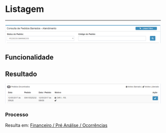 # Listagem

---

![](/assets/atd-pedbar-list-01.png)

## Funcionalidade

## Resultado

![](/assets/atd-pedbar-list-02.png)

### Processo

Resulta em: [Financeiro / Pré Análise / Ocorrências](/financeiro/pre-analise/ocorrencias.md)